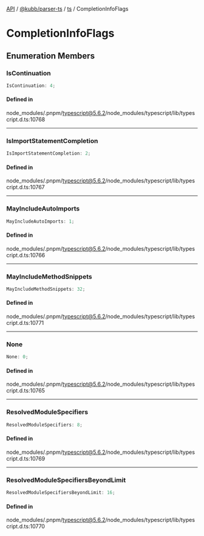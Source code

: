 [API](../../../../../packages.md) / [@kubb/parser-ts](../../../index.md) / [ts](../index.md) / CompletionInfoFlags

# CompletionInfoFlags

## Enumeration Members

### IsContinuation

```ts
IsContinuation: 4;
```

#### Defined in

node\_modules/.pnpm/typescript@5.6.2/node\_modules/typescript/lib/typescript.d.ts:10768

***

### IsImportStatementCompletion

```ts
IsImportStatementCompletion: 2;
```

#### Defined in

node\_modules/.pnpm/typescript@5.6.2/node\_modules/typescript/lib/typescript.d.ts:10767

***

### MayIncludeAutoImports

```ts
MayIncludeAutoImports: 1;
```

#### Defined in

node\_modules/.pnpm/typescript@5.6.2/node\_modules/typescript/lib/typescript.d.ts:10766

***

### MayIncludeMethodSnippets

```ts
MayIncludeMethodSnippets: 32;
```

#### Defined in

node\_modules/.pnpm/typescript@5.6.2/node\_modules/typescript/lib/typescript.d.ts:10771

***

### None

```ts
None: 0;
```

#### Defined in

node\_modules/.pnpm/typescript@5.6.2/node\_modules/typescript/lib/typescript.d.ts:10765

***

### ResolvedModuleSpecifiers

```ts
ResolvedModuleSpecifiers: 8;
```

#### Defined in

node\_modules/.pnpm/typescript@5.6.2/node\_modules/typescript/lib/typescript.d.ts:10769

***

### ResolvedModuleSpecifiersBeyondLimit

```ts
ResolvedModuleSpecifiersBeyondLimit: 16;
```

#### Defined in

node\_modules/.pnpm/typescript@5.6.2/node\_modules/typescript/lib/typescript.d.ts:10770
